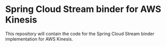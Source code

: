 # Spring Cloud Stream binder for AWS Kinesis

This repository will contain the code for the Spring Cloud Stream binder implementation for AWS Kinesis.
